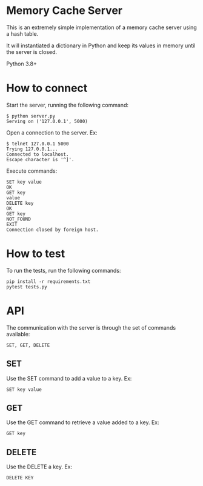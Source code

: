 Memory Cache Server
==========================

This is an extremely simple implementation of a memory cache server using a hash table.

It will instantiated a dictionary in Python and keep its values in memory until the server is closed.

Python 3.8+


How to connect
==============

Start the server, running the following command:

    $ python server.py
    Serving on ('127.0.0.1', 5000)

Open a connection to the server. Ex:

    $ telnet 127.0.0.1 5000
    Trying 127.0.0.1...
    Connected to localhost.
    Escape character is '^]'.

Execute commands:

    SET key value
    OK
    GET key
    value
    DELETE key
    OK
    GET key
    NOT_FOUND
    EXIT
    Connection closed by foreign host.


How to test
===========

To run the tests, run the following commands:

    pip install -r requirements.txt
    pytest tests.py


API
===

The communication with the server is through the set of commands available:

    SET, GET, DELETE

SET
---
Use the SET command to add a value to a key. Ex:

    SET key value


GET
---
Use the GET command to retrieve a value added to a key. Ex:

    GET key


DELETE
------
Use the DELETE a key. Ex:

    DELETE KEY